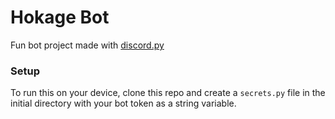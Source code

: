 # Hokage Bot

Fun bot project made with [discord.py](https://discordpy.readthedocs.io/en/latest/)

### Setup

To run this on your device, clone this repo and create a `secrets.py` file in the initial directory with your bot token as a string variable.

